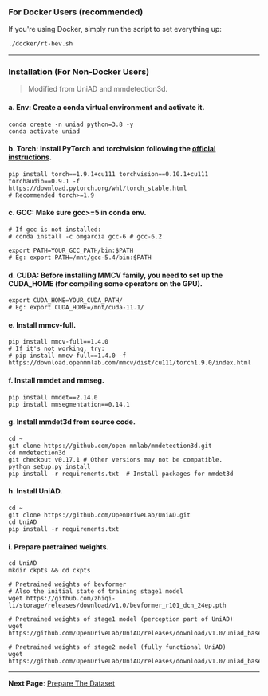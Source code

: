 ### For Docker Users (recommended)

If you're using Docker, simply run the script to set everything up:

```bash
./docker/rt-bev.sh
```

---

### Installation (For Non-Docker Users)

> Modified from UniAD and mmdetection3d.

#### a. **Env: Create a conda virtual environment and activate it.**
```shell
conda create -n uniad python=3.8 -y
conda activate uniad
```

#### b. **Torch: Install PyTorch and torchvision following the [official instructions](https://pytorch.org/).**
```shell
pip install torch==1.9.1+cu111 torchvision==0.10.1+cu111 torchaudio==0.9.1 -f https://download.pytorch.org/whl/torch_stable.html
# Recommended torch>=1.9
```

#### c. **GCC: Make sure gcc>=5 in conda env.**
```shell
# If gcc is not installed:
# conda install -c omgarcia gcc-6 # gcc-6.2

export PATH=YOUR_GCC_PATH/bin:$PATH
# Eg: export PATH=/mnt/gcc-5.4/bin:$PATH
```

#### d. **CUDA: Before installing MMCV family, you need to set up the CUDA_HOME (for compiling some operators on the GPU).**
```shell
export CUDA_HOME=YOUR_CUDA_PATH/
# Eg: export CUDA_HOME=/mnt/cuda-11.1/
```

#### e. **Install mmcv-full.**
```shell
pip install mmcv-full==1.4.0
# If it's not working, try:
# pip install mmcv-full==1.4.0 -f https://download.openmmlab.com/mmcv/dist/cu111/torch1.9.0/index.html
```

#### f. **Install mmdet and mmseg.**
```shell
pip install mmdet==2.14.0
pip install mmsegmentation==0.14.1
```

#### g. **Install mmdet3d from source code.**
```shell
cd ~
git clone https://github.com/open-mmlab/mmdetection3d.git
cd mmdetection3d
git checkout v0.17.1 # Other versions may not be compatible.
python setup.py install
pip install -r requirements.txt  # Install packages for mmdet3d
```

#### h. **Install UniAD.**
```shell
cd ~
git clone https://github.com/OpenDriveLab/UniAD.git
cd UniAD
pip install -r requirements.txt
```

#### i. **Prepare pretrained weights.**
```shell
cd UniAD
mkdir ckpts && cd ckpts

# Pretrained weights of bevformer
# Also the initial state of training stage1 model
wget https://github.com/zhiqi-li/storage/releases/download/v1.0/bevformer_r101_dcn_24ep.pth

# Pretrained weights of stage1 model (perception part of UniAD)
wget https://github.com/OpenDriveLab/UniAD/releases/download/v1.0/uniad_base_track_map.pth

# Pretrained weights of stage2 model (fully functional UniAD)
wget https://github.com/OpenDriveLab/UniAD/releases/download/v1.0/uniad_base_e2e.pth
```

---

**Next Page**: [Prepare The Dataset](dataset.md)

